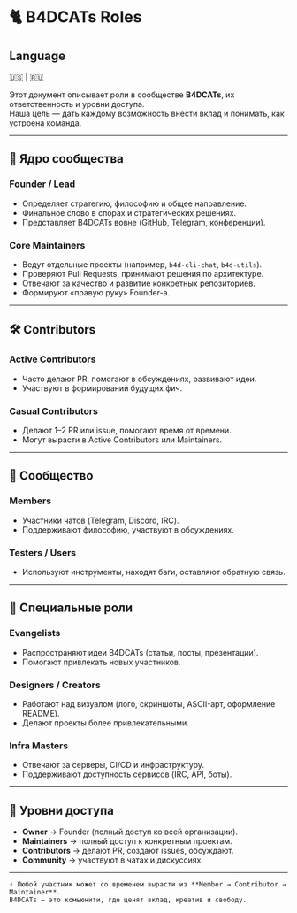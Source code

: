# 🐈 B4DCATs Roles

## Language
[🇺🇸](../../ROLES.md) | [🇷🇺](ROLES.md)

Этот документ описывает роли в сообществе **B4DCATs**, их ответственность и уровни доступа.  
Наша цель — дать каждому возможность внести вклад и понимать, как устроена команда.  

---

## 🎩 Ядро сообщества

### Founder / Lead
- Определяет стратегию, философию и общее направление.
- Финальное слово в спорах и стратегических решениях.
- Представляет B4DCATs вовне (GitHub, Telegram, конференции).

### Core Maintainers
- Ведут отдельные проекты (например, `b4d-cli-chat`, `b4d-utils`).
- Проверяют Pull Requests, принимают решения по архитектуре.
- Отвечают за качество и развитие конкретных репозиториев.
- Формируют «правую руку» Founder-а.

---

## 🛠 Contributors

### Active Contributors
- Часто делают PR, помогают в обсуждениях, развивают идеи.
- Участвуют в формировании будущих фич.

### Casual Contributors
- Делают 1–2 PR или issue, помогают время от времени.
- Могут вырасти в Active Contributors или Maintainers.

---

## 👥 Сообщество

### Members
- Участники чатов (Telegram, Discord, IRC).
- Поддерживают философию, участвуют в обсуждениях.

### Testers / Users
- Используют инструменты, находят баги, оставляют обратную связь.

---

## 📢 Специальные роли

### Evangelists
- Распространяют идеи B4DCATs (статьи, посты, презентации).
- Помогают привлекать новых участников.

### Designers / Creators
- Работают над визуалом (лого, скриншоты, ASCII-арт, оформление README).
- Делают проекты более привлекательными.

### Infra Masters
- Отвечают за серверы, CI/CD и инфраструктуру.
- Поддерживают доступность сервисов (IRC, API, боты).

---

## 🔑 Уровни доступа
- **Owner** → Founder (полный доступ ко всей организации).  
- **Maintainers** → полный доступ к конкретным проектам.  
- **Contributors** → делают PR, создают issues, обсуждают.  
- **Community** → участвуют в чатах и дискуссиях.  

---


```
⚡ Любой участник может со временем вырасти из **Member → Contributor → Maintainer**.  
B4DCATs — это комьюнити, где ценят вклад, креатив и свободу.
```